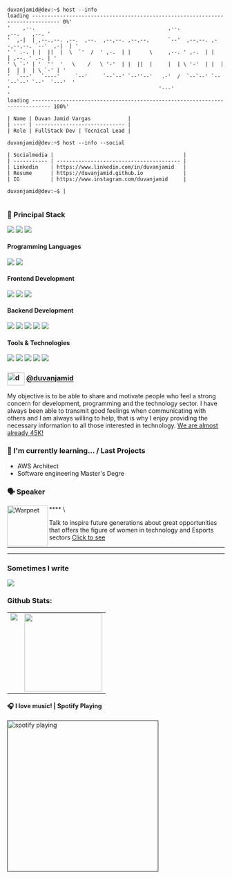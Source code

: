 <!--div style="text-align:center"><img src="./img/welcome.png" alt="background" style="width:70%; margin-left:auto; margin-right:auto; display: block; width:300px"/></div-->





```console

duvanjamid@dev:~$ host --info    
loading ------------------------------------------------------------------------------- 0%'
'    ,--.                                           ,--.                     ,--.    ,--. '
'  ,-|  | ,--.,--. ,--.  ,--.  ,--,--. ,--,--,      `--'  ,--,--. ,--,--,--. `--'  ,-|  | ' 
' ' .-. | |  ||  |  \  `'  /  ' ,-.  | |      \     ,--. ' ,-.  | |        | ,--. ' .-. | ' 
' \ `-' | '  ''  '   \    /   \ '-'  | |  ||  |     |  | \ '-'  | |  |  |  | |  | \ `-' | ' 
'  `---'   `----'     `--'     `--`--' `--''--'   .-'  /  `--`--' `--`--`--' `--'  `---'  ' 
'                                                '---'                                    '
loading ---------------------------------------------------------------------------- 100%'

| Name | Duvan Jamid Vargas            |
| ---- | ----------------------------- |
| Role | FullStack Dev | Tecnical Lead |

duvanjamid@dev:~$ host --info --social   

| Socialmedia |                                          |
| ----------- | ---------------------------------------- |
| Linkedin    | https://www.linkedin.com/in/duvanjamid   |
| Resume      | https://duvanjamid.github.io             |
| IG          | https://www.instagram.com/duvanjamid     |

duvanjamid@dev:~$ | 
                                                                                         
  ```                                                                                           

<h3>
  🚀 Principal Stack
</h3> 
<p>
  <img src="https://img.shields.io/badge/java-white?style=for-the-badge&logo=java&logoColor=4EA94B">
  <img src="https://img.shields.io/badge/Springboot-green?style=for-the-badge&logo=springboot&logoColor=white">
  <img src="https://img.shields.io/badge/Angular-DD0031?style=for-the-badge&logo=angular&logoColor=white">
</p>

<h4>Programming Languages</h4>
<p>
  <img src="https://img.shields.io/badge/Java-blue?style=for-the-badge&logo=java&logoColor=black">

  <img src="https://img.shields.io/badge/JavaScript-F7DF1E?style=for-the-badge&logo=javascript&logoColor=black">
</p>
<h4>Frontend Development</h4>
<p>
  <img src="https://img.shields.io/badge/HTML5-E34F26?style=for-the-badge&logo=html5&logoColor=white">
  <img src="https://img.shields.io/badge/CSS3-1572B6?style=for-the-badge&logo=css3&logoColor=white">
  <img src="https://img.shields.io/badge/Angular-DD0031?style=for-the-badge&logo=angular&logoColor=white">
</p>
<h4>Backend Development</h4>
<p>
  <img src="https://img.shields.io/badge/Node.js-339933?style=for-the-badge&logo=nodedotjs&logoColor=white">
  <img src="https://img.shields.io/badge/Express.js-000000?style=for-the-badge&logo=express&logoColor=white">
  <img src="https://img.shields.io/badge/MongoDB-white?style=for-the-badge&logo=mongodb&logoColor=4EA94B">
   <img src="https://img.shields.io/badge/Mongoose-00C58E?style=for-the-badge">
  <img src="https://img.shields.io/badge/MySQL-005C84?style=for-the-badge&logo=mysql&logoColor=white">
</p>
<h4>Tools & Technologies</h4>
<p>
  <img src="https://img.shields.io/badge/Git-F05032?style=for-the-badge&logo=git&logoColor=white">
  <img src="https://img.shields.io/badge/GitHub-100000?style=for-the-badge&logo=github&logoColor=white">
  <img src="https://img.shields.io/badge/Linux-FCC624?style=for-the-badge&logo=linux&logoColor=black">
  <img src="https://img.shields.io/badge/Postman-FF6C37?style=for-the-badge&logo=Postman&logoColor=white">
  <img src="https://img.shields.io/badge/Heroku-430098?style=for-the-badge&logo=heroku&logoColor=white">
</p>


### <a href="https://www.instagram.com/duvanjamid" target="blank"><img align="center" src="https://raw.githubusercontent.com/rahuldkjain/github-profile-readme-generator/master/src/images/icons/Social/instagram.svg" alt="duvanjamid" height="30" width="40" /></a>  <a href="https://www.instagram.com/duvanjamid" target="_blank">@duvanjamid</a>
My objective is to be able to share and motivate people who feel a strong concern for development, programming and the technology sector. I have always been able to transmit good feelings when communicating with others and I am always willing to help, that is why I enjoy providing the necessary information to all those interested in technology. <a href="https://www.instagram.com/veritechie" target="_blank">We are almost already 45K!</a>

### 🌱 I'm currently learning... / Last Projects

- AWS Architect
- Software engineering Master's Degre



### 🗣 Speaker
[<img align="left" height="94px" width="94px" alt="Warpnet" src="http://www.emperiial.de/wp-content/uploads/2020/01/9xEsZ-ph_400x400.jpg"/>](https://www.instagram.com/p/CcBYOECjp6s/)
**** \

Talk to inspire future generations about great opportunities
that offers the figure of women in technology and Esports sectors [Click to see](https://www.instagram.com/p/CcBYOECjp6s/)

---

---

### Sometimes I write

<a href="https://dev.to/veritechie">  <img src="https://img.shields.io/badge/dev.to-0A0A0A?style=for-the-badge&logo=dev.to&logoColor=white"></a>

### Github Stats:

<table>
  <tr>
    <td valign="top"><img src="https://github-readme-stats.vercel.app/api/top-langs/?username=duvanjamid&theme=radical&card_width=450em)](https://github.com/duvanjamid/duvanjamid/github-readme-stats"/></td>
    <td valign="top"><img height="180em" src="https://github-readme-stats.vercel.app/api?username=duvanjamid&show_icons=true&hide_border=true&&count_private=true&include_all_commits=true&theme=radical&hide_stars=false" /></td>
  </tr>
</table>


#### 🎧 I love music! | Spotify Playing
[<img src="https://spotify-now-playing-duvanjamid.vercel.app/api/mod" alt="spotify playing" width="350" />]()

<!--
**duvanjamid/duvanjamid** is a ✨ _special_ ✨ repository because its `README.md` (this file) appears on your GitHub profile.

Here are some ideas to get you started:

- 🔭 I’m currently working on ...
- 🌱 I’m currently learning ...
- 👯 I’m looking to collaborate on ...
- 🤔 I’m looking for help with ...
- 💬 Ask me about ...
- 📫 How to reach me: ...
- 😄 Pronouns: ...
- ⚡ Fun fact: ...
-->
